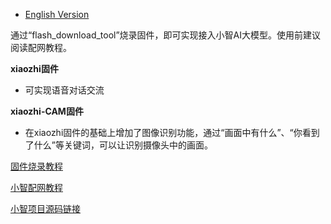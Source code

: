 - [English Version](https://github.com/DFRobot/DFR1154_Examples/blob/master/6.6%20xiaozhi/README.md)

通过“flash_download_tool”烧录固件，即可实现接入小智AI大模型。使用前建议阅读配网教程。

**xiaozhi固件**

- 可实现语音对话交流

**xiaozhi-CAM固件**

- 在xiaozhi固件的基础上增加了图像识别功能，通过“画面中有什么”、“你看到了什么”等关键词，可以让识别摄像头中的画面。

[固件烧录教程](https://wiki.dfrobot.com.cn/FLASH_Download_Tool_Usage_Tutorial)

[小智配网教程](https://ccnphfhqs21z.feishu.cn/wiki/KGvIwjTQxiTxPCkRbbjcPnsLnMb)

[小智项目源码链接](https://github.com/78/xiaozhi-esp32)
